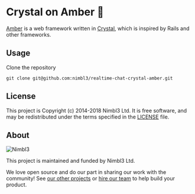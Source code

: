 # Crystal on Amber 🔶

[Amber](https://amberframework.org/) is a web framework written in [Crystal](https://crystal-lang.org/), which is inspired by Rails and other frameworks.

## Usage

Clone the repository

`git clone git@github.com:nimbl3/realtime-chat-crystal-amber.git`

## License

This project is Copyright (c) 2014-2018 Nimbl3 Ltd. It is free software,
and may be redistributed under the terms specified in the [LICENSE] file.

[LICENSE]: /LICENSE

## About

![Nimbl3](https://dtvm7z6brak4y.cloudfront.net/logo/logo-repo-readme.jpg)

This project is maintained and funded by Nimbl3 Ltd.

We love open source and do our part in sharing our work with the community!
See [our other projects][community] or [hire our team][hire] to help build your product.

[community]: https://nimbl3.github.io/
[hire]: https://nimbl3.com/
